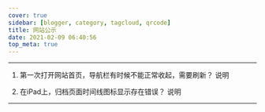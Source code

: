 ```yaml
---
cover: true
sidebar: [blogger, category, tagcloud, qrcode]
title: 网站公示
date: 2021-02-09 06:40:56
top_meta: true
---
```

<hr>

1. 第一次打开网站首页，导航栏有时候不能正常收起，需要刷新？
说明

2. 在iPad上，归档页面时间线图标显示存在错误？
说明

<hr>